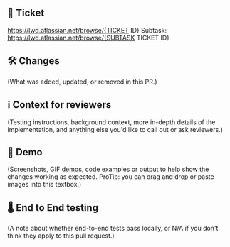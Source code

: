 ## 🎫 Ticket

https://lwd.atlassian.net/browse/{TICKET ID}
Subtask: https://lwd.atlassian.net/browse/{SUBTASK TICKET ID}

## 🛠 Changes

(What was added, updated, or removed in this PR.)

## ℹ️ Context for reviewers

(Testing instructions, background context, more in-depth details of the implementation, and anything else you'd like to call out or ask reviewers.)

## 👀 Demo

(Screenshots, [GIF demos](https://www.cockos.com/licecap/), code examples or output to help show the changes working as expected. ProTip: you can drag and drop or paste images into this textbox.)

## 🌡 End to End testing

(A note about whether end-to-end tests pass locally, or N/A if you don't think they apply to this pull request.)
